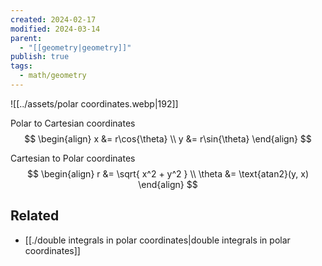 ```yaml
---
created: 2024-02-17
modified: 2024-03-14
parent:
  - "[[geometry|geometry]]"
publish: true
tags:
  - math/geometry
---
```

![[../assets/polar coordinates.webp|192]]

Polar to Cartesian coordinates
$$
\begin{align}
x &= r\cos{\theta} \\
y &= r\sin{\theta}
\end{align}
$$

Cartesian to Polar coordinates
$$
\begin{align}
r &= \sqrt{ x^2 + y^2 } \\
\theta &= \text{atan2}(y, x)
\end{align}
$$

## Related
- [[./double integrals in polar coordinates|double integrals in polar coordinates]]